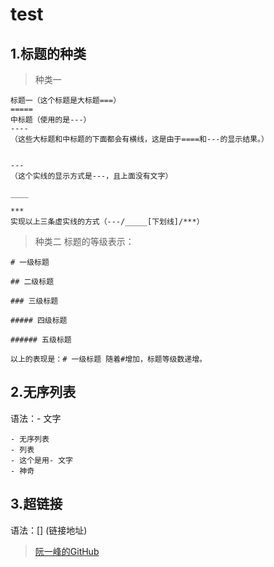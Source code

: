# test
1.标题的种类
-----
>种类一

    标题一（这个标题是大标题===）
    =====
    中标题（使用的是---）
    ----
    （这些大标题和中标题的下面都会有横线，这是由于====和---的显示结果。）


    ---
    （这个实线的显示方式是---，且上面没有文字）

    ____

    ***
    实现以上三条虚实线的方式（---/_____[下划线]/***）

>种类二
    标题的等级表示：

    # 一级标题

    ## 二级标题

    ### 三级标题

    ##### 四级标题

    ###### 五级标题

    以上的表现是：# 一级标题 随着#增加，标题等级数递增。


2.无序列表
---
语法：- 文字

    - 无序列表
    - 列表
    - 这个是用- 文字
    - 神奇
    
3.超链接
---
语法：[] (链接地址)
>[阮一峰的GitHub](https://github.com/ruanyf/weekly/blob/master/docs/issue-37.md)

